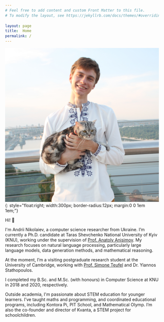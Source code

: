 ```yaml
---
# Feel free to add content and custom Front Matter to this file.
# To modify the layout, see https://jekyllrb.com/docs/themes/#overriding-theme-defaults

layout: page
title:  Home
permalink: /
---
```


<link rel="stylesheet" href="{{ '/assets/css/custom.css' | relative_url }}">

![Andrii Nikolaiev](images/prof_pic.jpg){: style="float:right; width:300px; border-radius:12px; margin:0 0 1em 1em;"}

Hi! 👋

I'm Andrii Nikolaiev, a computer science researcher from Ukraine.
I’m currently a Ph.D. candidate at Taras Shevchenko National University of Kyiv (KNU), working under the supervision of [Prof. Anatoly Anisimov](https://scholar.google.com.ua/citations?user=WRxJxC0AAAAJ).
My research focuses on natural language processing, particularly large language models, data generation methods, and mathematical reasoning.

At the moment, I’m a visiting postgraduate research student at the University of Cambridge, working with [Prof. Simone Teufel](https://scholar.google.co.uk/citations?user=GnKIYCcAAAAJ) and Dr. Yiannos Stathopoulos.

I completed my B.Sc. and M.Sc. (with honours) in Computer Science at KNU in 2018 and 2020, respectively.

Outside academia, I'm passionate about STEM education for younger learners. I’ve taught maths and programming, and coordinated educational programs, including Kontora Pi, PIT School, and Mathematical Olymp. I’m also the co-founder and director of Kvanta, a STEM project for schoolchildren.
